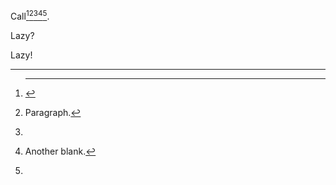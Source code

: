 Call[^1][^2][^3][^4][^5].

[^1]:
    ---

[^2]:
    Paragraph.

[^3]:
Lazy?

[^4]:

    Another blank.

[^5]:

Lazy!
